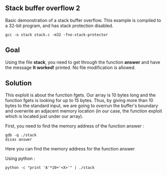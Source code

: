 ## Stack buffer overflow 2

Basic demonstration of a stack buffer overflow. This example is compiled to a 32-bit program, and has stack protection disabled.

```
gcc -o stack stack.c -m32 -fno-stack-protector
```

## Goal

Using the file **stack**, you need to get through the function **answer** and have the message **It worked!** printed. No file modification is allowed.

## Solution

This exploit is about the function fgets. Our array is 10 bytes long and the function fgets is looking for up to 15 bytes. Thus, by giving more than 10 bytes to the standard input, we are going to overrun the buffer's boundary and overwrite an adjacent memory location (in our case, the function exploit which is located just under our array).

First, you need to find the memory address of the function answer :

```
gdb -q ./stack
disas answer
```

Here you can find the memory address <X> for the function answer

Using python :

```
python -c "print 'A'*10+'<X>'" | ./stack
```
